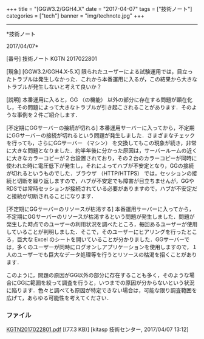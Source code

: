 ﻿+++
title = "[GGW3.2/GGH4.X"
date = "2017-04-07"
tags = ["技術ノート"]
categories = ["tech"]
banner = "img/technote.jpg"
+++

-----------------------------------------------------------------------------------------------------------------------------

*技術ノート

2017/04/07*


[番号]
技術ノート KGTN 2017022801

[現象]
[GGW3.2/GGH4.X-5.X]
限られたユーザーによる試験運用では，目立ったトラブルは発生しなかった．これから本番運用に入るが，この結果から大きなトラブルが発生しないと考えて良いか？

[説明]
本番運用に入ると，GG （の機能）
以外の部分に存在する問題が顕在化し，その問題によって大きなトラブルが引き起こされることがあります．そのような事例を２件ご紹介します．

[不定期にGGサーバーの接続が切れる]
本番運用サーバーに入ってから，不定期にGGサーバーの接続が切れるという問題が発生しました．さまざまなチェックを行っても，さらにGGサーバー
（マシン）
を交換してもこの現象が続き，非常に大きな問題となりました．約半年後に分かった原因は，サーバールームの近くに大きなカラーコピーが２台設置されており，その２台のカラーコピーが同時に使われた時に電圧低下が発生し，それによってハブが不安定となり，GGの接続が切れるというものでした．ブラウザ
（HTTP/HTTPS）
では，セッションの接続と切断を繰り返しますので，ハブが不安定でも障害が目立ちませんが，GGやRDSでは常時セッションが接続されている必要がありますので，ハブが不安定だと接続が切断されることになります．

[不定期にGGサーバーのリソースが枯渇する]
本番運用サーバーに入ってから，不定期にGGサーバーのリソースが枯渇するという問題が発生しました．問題が発生した時点でのユーザーの利用状況を調べたところ，毎回あるユーザーが使用していることが判明しました．そこで，そのユーザーにヒアリングを行ったところ，巨大な
Excel
のシートを開いていることが分かりました．GGサーバーでは，多くのユーザーが同時にログオンしアプリケーションを使用しますので，１人のユーザーでも巨大なデータ処理等を行うとリソースの枯渇を招くことがあります．

このように，問題の原因がGG以外の部分に存在することも多く，そのような場合にGGに範囲を絞って調査を行うと，いつまでの原因が分からないという状況に陥ります．色々と調べても原因が特定できない場合は，可能な限り調査範囲を広げて，あらゆる可能性を考えてください．


### ファイル

 
 


[KGTN2017022801.pdf](http://techreport.kitasp.net/attachments/download/3309/KGTN2017022801.pdf)
 [(77.3 KB)] [kitasp 技術センター, 2017/04/07
13:12]


 


 

